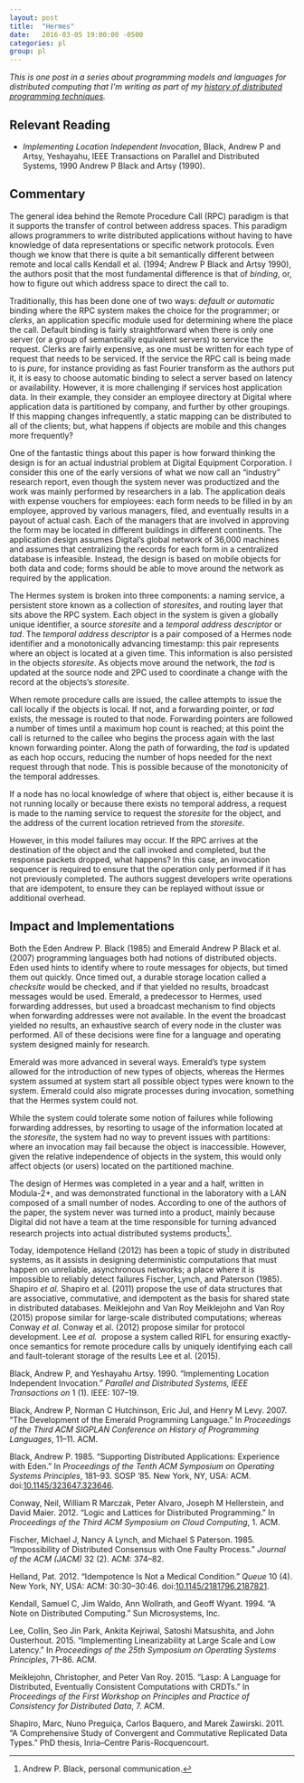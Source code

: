 ```yaml
---
layout: post
title:  "Hermes"
date:   2016-03-05 19:00:00 -0500
categories: pl
group: pl
---
```


_This is one post in a series about programming models and languages for distributed computing that I'm writing as part of my [history of distributed programming techniques](https://github.com/cmeiklejohn/PMLDC)._

<h2 id="relevant-reading">Relevant Reading</h2>
<ul>
<li><p><em>Implementing Location Independent Invocation</em>, Black, Andrew P and Artsy, Yeshayahu, IEEE Transactions on Parallel and Distributed Systems, 1990 <span class="citation">Andrew P Black and Artsy (1990)</span>.</p></li>
</ul>
<h2 id="commentary">Commentary</h2>
<p>The general idea behind the Remote Procedure Call (RPC) paradigm is that it supports the transfer of control between address spaces. This paradigm allows programmers to write distributed applications without having to have knowledge of data representations or specific network protocols. Even though we know that there is quite a bit semantically different between remote and local calls <span class="citation">Kendall et al. (1994; Andrew P Black and Artsy 1990)</span>, the authors posit that the most fundamental difference is that of <em>binding</em>, or, how to figure out which address space to direct the call to.</p>
<p>Traditionally, this has been done one of two ways: <em>default or automatic</em> binding where the RPC system makes the choice for the programmer; or <em>clerks</em>, an application specific module used for determining where the place the call. Default binding is fairly straightforward when there is only one server (or a group of semantically equivalent servers) to service the request. Clerks are fairly expensive, as one must be written for each type of request that needs to be serviced. If the service the RPC call is being made to is <em>pure</em>, for instance providing as fast Fourier transform as the authors put it, it is easy to choose automatic binding to select a server based on latency or availability. However, it is more challenging if services host application data. In their example, they consider an employee directory at Digital where application data is partitioned by company, and further by other groupings. If this mapping changes infrequently, a static mapping can be distributed to all of the clients; but, what happens if objects are mobile and this changes more frequently?</p>
<p>One of the fantastic things about this paper is how forward thinking the design is for an actual industrial problem at Digital Equipment Corporation. I consider this one of the early versions of what we now call an “industry” research report, even though the system never was productized and the work was mainly performed by researchers in a lab. The application deals with expense vouchers for employees: each form needs to be filled in by an employee, approved by various managers, filed, and eventually results in a payout of actual cash. Each of the managers that are involved in approving the form may be located in different buildings in different continents. The application design assumes Digital’s global network of 36,000 machines and assumes that centralizing the records for each form in a centralized database is infeasible. Instead, the design is based on mobile objects for both data and code; forms should be able to move around the network as required by the application.</p>
<p>The Hermes system is broken into three components: a naming service, a persistent store known as a collection of <em>storesites</em>, and routing layer that sits above the RPC system. Each object in the system is given a globally unique identifier, a source <em>storesite</em> and a <em>temporal address descriptor</em> or <em>tad</em>. The <em>temporal address descriptor</em> is a pair composed of a Hermes node identifier and a monotonically advancing timestamp: this pair represents where an object is located at a given time. This information is also persisted in the objects <em>storesite</em>. As objects move around the network, the <em>tad</em> is updated at the source node and 2PC used to coordinate a change with the record at the objects’s <em>storesite</em>.</p>
<p>When remote procedure calls are issued, the callee attempts to issue the call locally if the objects is local. If not, and a forwarding pointer, or <em>tad</em> exists, the message is routed to that node. Forwarding pointers are followed a number of times until a maximum hop count is reached; at this point the call is returned to the callee who begins the process again with the last known forwarding pointer. Along the path of forwarding, the <em>tad</em> is updated as each hop occurs, reducing the number of hops needed for the next request through that node. This is possible because of the monotonicity of the temporal addresses.</p>
<p>If a node has no local knowledge of where that object is, either because it is not running locally or because there exists no temporal address, a request is made to the naming service to request the <em>storesite</em> for the object, and the address of the current location retrieved from the <em>storesite</em>.</p>
<p>However, in this model failures may occur. If the RPC arrives at the destination of the object and the call invoked and completed, but the response packets dropped, what happens? In this case, an invocation sequencer is required to ensure that the operation only performed if it has not previously completed. The authors suggest developers write operations that are idempotent, to ensure they can be replayed without issue or additional overhead.</p>
<h2 id="impact-and-implementations">Impact and Implementations</h2>
<p>Both the Eden <span class="citation">Andrew P. Black (1985)</span> and Emerald <span class="citation">Andrew P Black et al. (2007)</span> programming languages both had notions of distributed objects. Eden used hints to identify where to route messages for objects, but timed them out quickly. Once timed out, a durable storage location called a <em>checksite</em> would be checked, and if that yielded no results, broadcast messages would be used. Emerald, a predecessor to Hermes, used forwarding addresses, but used a broadcast mechanism to find objects when forwarding addresses were not available. In the event the broadcast yielded no results, an exhaustive search of every node in the cluster was performed. All of these decisions were fine for a language and operating system designed mainly for research.</p>
<p>Emerald was more advanced in several ways. Emerald’s type system allowed for the introduction of new types of objects, whereas the Hermes system assumed at system start all possible object types were known to the system. Emerald could also migrate processes during invocation, something that the Hermes system could not.</p>
<p>While the system could tolerate some notion of failures while following forwarding addresses, by resorting to usage of the information located at the <em>storesite</em>, the system had no way to prevent issues with partitions: where an invocation may fail because the object is inaccessible. However, given the relative independence of objects in the system, this would only affect objects (or users) located on the partitioned machine.</p>
<p>The design of Hermes was completed in a year and a half, written in Modula-2+, and was demonstrated functional in the laboratory with a LAN composed of a small number of nodes. According to one of the authors of the paper, the system never was turned into a product, mainly because Digital did not have a team at the time responsible for turning advanced research projects into actual distributed systems products<a href="#fn1" class="footnoteRef" id="fnref1"><sup>1</sup></a>.</p>
<p>Today, idempotence <span class="citation">Helland (2012)</span> has been a topic of study in distributed systems, as it assists in designing deterministic computations that must happen on unreliable, asynchronous networks; a place where it is impossible to reliably detect failures <span class="citation">Fischer, Lynch, and Paterson (1985)</span>. Shapiro <em>et al.</em> <span class="citation">Shapiro et al. (2011)</span> propose the use of data structures that are associative, commutative, and idempotent as the basis for shared state in distributed databases. Meiklejohn and Van Roy <span class="citation">Meiklejohn and Van Roy (2015)</span> propose similar for large-scale distributed computations; whereas Conway <em>et al.</em> <span class="citation">Conway et al. (2012)</span> propose similar for protocol development. Lee <em>et al.</em>  propose a system called RIFL for ensuring exactly-once semantics for remote procedure calls by uniquely identifying each call and fault-tolerant storage of the results <span class="citation">Lee et al. (2015)</span>.</p>
<div id="refs" class="references">
<div id="ref-black1990implementing">
<p>Black, Andrew P, and Yeshayahu Artsy. 1990. “Implementing Location Independent Invocation.” <em>Parallel and Distributed Systems, IEEE Transactions on</em> 1 (1). IEEE: 107–19.</p>
</div>
<div id="ref-black2007development">
<p>Black, Andrew P, Norman C Hutchinson, Eric Jul, and Henry M Levy. 2007. “The Development of the Emerald Programming Language.” In <em>Proceedings of the Third ACM SIGPLAN Conference on History of Programming Languages</em>, 11–11. ACM.</p>
</div>
<div id="ref-Black:1985:SDA:323647.323646">
<p>Black, Andrew P. 1985. “Supporting Distributed Applications: Experience with Eden.” In <em>Proceedings of the Tenth ACM Symposium on Operating Systems Principles</em>, 181–93. SOSP ’85. New York, NY, USA: ACM. doi:<a href="https://doi.org/10.1145/323647.323646">10.1145/323647.323646</a>.</p>
</div>
<div id="ref-conway2012logic">
<p>Conway, Neil, William R Marczak, Peter Alvaro, Joseph M Hellerstein, and David Maier. 2012. “Logic and Lattices for Distributed Programming.” In <em>Proceedings of the Third ACM Symposium on Cloud Computing</em>, 1. ACM.</p>
</div>
<div id="ref-fischer1985impossibility">
<p>Fischer, Michael J, Nancy A Lynch, and Michael S Paterson. 1985. “Impossibility of Distributed Consensus with One Faulty Process.” <em>Journal of the ACM (JACM)</em> 32 (2). ACM: 374–82.</p>
</div>
<div id="ref-Helland:2012:IMC:2181796.2187821">
<p>Helland, Pat. 2012. “Idempotence Is Not a Medical Condition.” <em>Queue</em> 10 (4). New York, NY, USA: ACM: 30:30–30:46. doi:<a href="https://doi.org/10.1145/2181796.2187821">10.1145/2181796.2187821</a>.</p>
</div>
<div id="ref-kendall1994note">
<p>Kendall, Samuel C, Jim Waldo, Ann Wollrath, and Geoff Wyant. 1994. “A Note on Distributed Computing.” Sun Microsystems, Inc.</p>
</div>
<div id="ref-lee2015implementing">
<p>Lee, Collin, Seo Jin Park, Ankita Kejriwal, Satoshi Matsushita, and John Ousterhout. 2015. “Implementing Linearizability at Large Scale and Low Latency.” In <em>Proceedings of the 25th Symposium on Operating Systems Principles</em>, 71–86. ACM.</p>
</div>
<div id="ref-meiklejohn2015lasp">
<p>Meiklejohn, Christopher, and Peter Van Roy. 2015. “Lasp: A Language for Distributed, Eventually Consistent Computations with CRDTs.” In <em>Proceedings of the First Workshop on Principles and Practice of Consistency for Distributed Data</em>, 7. ACM.</p>
</div>
<div id="ref-shapiro2011comprehensive">
<p>Shapiro, Marc, Nuno Preguiça, Carlos Baquero, and Marek Zawirski. 2011. “A Comprehensive Study of Convergent and Commutative Replicated Data Types.” PhD thesis, Inria–Centre Paris-Rocquencourt.</p>
</div>
</div>
<div class="footnotes">
<hr />
<ol>
<li id="fn1"><p>Andrew P. Black, personal communication.<a href="#fnref1">↩</a></p></li>
</ol>
</div>
